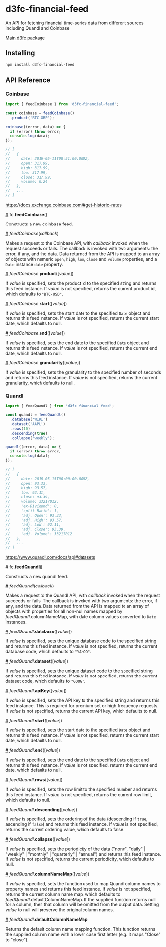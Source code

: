 # d3fc-financial-feed

An API for fetching financial time-series data from different sources including Quandl and Coinbase

[Main d3fc package](https://github.com/ScottLogic/d3fc)

## Installing

```bash
npm install d3fc-financial-feed
```

## API Reference

### Coinbase

``` javascript
import { feedCoinbase } from 'd3fc-financial-feed';

const coinbase = feedCoinbase()
  .product('BTC-GBP');

coinbase((error, data) => {
  if (error) throw error;
  console.log(data);
});

// [
//   {
//     date: 2016-05-11T08:51:00.000Z,
//     open: 317.99,
//     high: 317.99,
//     low: 317.99,
//     close: 317.99,
//     volume: 0.24
//   },
//   ...
// ]
```

https://docs.exchange.coinbase.com/#get-historic-rates

<a name="feedCoinbase" href="#feedCoinbase">#</a> fc.**feedCoinbase**()

Constructs a new coinbase feed.

<a name="feedCoinbase_request" href="#feedCoinbase_request">#</a> *feedCoinbase*(*callback*)

Makes a request to the Coinbase API, with *callback* invoked when the request succeeds or fails.
The callback is invoked with two arguments: the error, if any, and the data.
Data returned from the API is mapped to an array of objects with numeric
`open`, `high`, `low`, `close` and `volume` properties, and a `Date` instance `date` property.

<a name="feedCoinbase_product" href="#feedCoinbase_product">#</a> *feedCoinbase*.**product**([*value*])

If *value* is specified, sets the product id to the specified string and returns this feed instance.
If *value* is not specified, returns the current product id, which defaults to `"BTC-USD"`.

<a name="feedCoinbase_start" href="#feedCoinbase_start">#</a> *feedCoinbase*.**start**([*value*])

If *value* is specified, sets the start date to the specified `Date` object and returns this feed instance.
If *value* is not specified, returns the current start date, which defaults to null.

<a name="feedCoinbase_end" href="#feedCoinbase_end">#</a> *feedCoinbase*.**end**([*value*])

If *value* is specified, sets the end date to the specified `Date` object and returns this feed instance.
If *value* is not specified, returns the current end date, which defaults to null.

<a name="feedCoinbase_granularity" href="#feedCoinbase_granularity">#</a> *feedCoinbase*.**granularity**([*value*])

If *value* is specified, sets the granularity to the specified number of seconds and returns this feed instance.
If *value* is not specified, returns the current granularity, which defaults to null.


### Quandl

``` javascript
import { feedQuandl } from 'd3fc-financial-feed';

const quandl = feedQuandl()
  .database('WIKI')
  .dataset('AAPL')
  .rows(10)
  .descending(true)
  .collapse('weekly');

quandl((error, data) => {
  if (error) throw error;
  console.log(data);
});

// [
//   {
//     date: 2016-05-15T00:00:00.000Z,
//     open: 93.33,
//     high: 93.57,
//     low: 92.11,
//     close: 93.39,
//     volume: 33217012,
//     'ex-Dividend': 0,
//     'split Ratio': 1,
//     'adj. Open': 93.33,
//     'adj. High': 93.57,
//     'adj. Low': 92.11,
//     'adj. Close': 93.39,
//     'adj. Volume': 33217012
//   },
//   ...
// ]
```

https://www.quandl.com/docs/api#datasets

<a name="feedQuandl" href="#feedQuandl">#</a> fc.**feedQuandl**()

Constructs a new quandl feed.

<a name="feedQuandl_request" href="#feedQuandl_request">#</a> *feedQuandl*(*callback*)

Makes a request to the Quandl API, with *callback* invoked when the request succeeds or fails.
The callback is invoked with two arguments: the error, if any, and the data.
Data returned from the API is mapped to an array of objects with properties for all non-null names mapped by *feedQuandl*.columnNameMap, with date column values converted to `Date` instances.

<a name="feedQuandl_database" href="#feedQuandl_database">#</a> *feedQuandl*.**database**([*value*])

If *value* is specified, sets the unique database code to the specified string and returns this feed instance.
If *value* is not specified, returns the current database code, which defaults to `"YAHOO"`.

<a name="feedQuandl_dataset" href="#feedQuandl_dataset">#</a> *feedQuandl*.**dataset**([*value*])

If *value* is specified, sets the unique dataset code to the specified string and returns this feed instance.
If *value* is not specified, returns the current dataset code, which defaults to `"GOOG"`.

<a name="feedQuandl_apiKey" href="#feedQuandl_apiKey">#</a> *feedQuandl*.**apiKey**([*value*])

If *value* is specified, sets the API key to the specified string and returns this feed instance.
This is required for premium set or high frequency requests.
If *value* is not specified, returns the current API key, which defaults to null.

<a name="feedQuandl_start" href="#feedQuandl_start">#</a> *feedQuandl*.**start**([*value*])

If *value* is specified, sets the start date to the specified `Date` object and returns this feed instance.
If *value* is not specified, returns the current start date, which defaults to null.

<a name="feedQuandl_end" href="#feedQuandl_end">#</a> *feedQuandl*.**end**([*value*])

If *value* is specified, sets the end date to the specified `Date` object and returns this feed instance.
If *value* is not specified, returns the current end date, which defaults to null.

<a name="feedQuandl_rows" href="#feedQuandl_rows">#</a> *feedQuandl*.**rows**([*value*])

If *value* is specified, sets the row limit to the specified number and returns this feed instance.
If *value* is not specified, returns the current row limit, which defaults to null.

<a name="feedQuandl_descending" href="#feedQuandl_descending">#</a> *feedQuandl*.**descending**([*value*])

If *value* is specified, sets the ordering of the data (descending if `true`, ascending if `false`) and returns this feed instance.
If *value* is not specified, returns the current ordering value, which defaults to false.

<a name="feedQuandl_collapse" href="#feedQuandl_collapse">#</a> *feedQuandl*.**collapse**([*value*])

If *value* is specified, sets the periodicity of the data ("none", "daily" | "weekly" | "monthly" | "quarterly" | "annual") and returns this feed instance.
If *value* is not specified, returns the current periodicity, which defaults to null.

<a name="feedQuandl_columnNameMap" href="#feedQuandl_columnNameMap">#</a> *feedQuandl*.**columnNameMap**([*value*])

If *value* is specified, sets the function used to map Quandl column names to property names and returns this feed instance.
If *value* is not specified, returns the current column name map, which defaults to *feedQuandl*.defaultColumnNameMap.
If the supplied function returns null for a column, then that column will be omitted from the output data.
Setting *value* to null will preserve the original column names.

<a name="feedQuandl_defaultColumnNameMap" href="#feedQuandl_defaultColumnNameMap">#</a> *feedQuandl*.**defaultColumnNameMap**

Returns the default column name mapping function. This function returns the supplied column name with a lower case first letter (e.g. it maps "Close" to "close").
